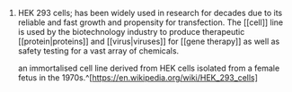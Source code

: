 1. HEK 293 cells; has been widely used in research for decades due to its reliable and fast growth and propensity for transfection. The [[cell]] line is used by the biotechnology industry to produce therapeutic [[protein|proteins]] and [[virus|viruses]] for [[gene therapy]] as well as safety testing for a vast array of chemicals.
   
   an immortalised cell line derived from HEK cells isolated from a female fetus in the 1970s.^[https://en.wikipedia.org/wiki/HEK_293_cells]